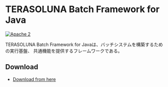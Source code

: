 # TERASOLUNA Batch Framework for Java

[![Apache 2](http://img.shields.io/badge/license-Apache%202-red.svg)](http://www.apache.org/licenses/LICENSE-2.0)

TERASOLUNA Batch Framework for Javaは、バッチシステムを構築するための実行基盤、
共通機能を提供するフレームワークである。


## Download

* [Download from here](https://github.com/terasoluna-batch/terasoluna-sample/releases)
